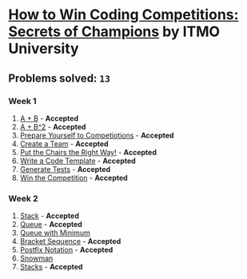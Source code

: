 # [How to Win Coding Competitions: Secrets of Champions](https://www.edx.org/course/how-win-coding-competitions-secrets-itmox-i2cpx-0) by ITMO University

## Problems solved: `13`

### Week 1
1. [A + B](https://github.com/k0syan/edX/tree/master/ITMOx%20-%20How%20to%20Win%20Coding%20Competitions/Week%201/A%2BB) - **Accepted**
2. [A + B^2](https://github.com/k0syan/edX/tree/master/ITMOx%20-%20How%20to%20Win%20Coding%20Competitions/Week%201/A%2BB2) - **Accepted**
3. [Prepare Yourself to Competiotions](https://github.com/k0syan/edX/blob/master/ITMOx%20-%20How%20to%20Win%20Coding%20Competitions/Week%201/prepare_yourself_to_competitions.cpp) - **Accepted**
4. [Create a Team](https://github.com/k0syan/edX/blob/master/ITMOx%20-%20How%20to%20Win%20Coding%20Competitions/Week%201/create_a_team.cpp) - **Accepted**
5. [Put the Chairs the Right Way!](https://github.com/k0syan/edX/blob/master/ITMOx%20-%20How%20to%20Win%20Coding%20Competitions/Week%201/put_the_chairs_the_right_way.cpp) - **Accepted**
6. [Write a Code Template](https://github.com/k0syan/edX/blob/master/ITMOx%20-%20How%20to%20Win%20Coding%20Competitions/Week%201/write_a_code_template.cpp) - **Accepted**
7. [Generate Tests](https://github.com/k0syan/edX/blob/master/ITMOx%20-%20How%20to%20Win%20Coding%20Competitions/Week%201/generate_tests.cpp) - **Accepted**
8. [Win the Competition](https://github.com/k0syan/edX/blob/master/ITMOx%20-%20How%20to%20Win%20Coding%20Competitions/Week%201/win_the_competition.cpp) - **Accepted**

### Week 2
1. [Stack](https://github.com/k0syan/edX/tree/master/ITMOx%20-%20How%20to%20Win%20Coding%20Competitions/Week%202/Stack) - **Accepted**
2. [Queue](https://github.com/k0syan/edX/tree/master/ITMOx%20-%20How%20to%20Win%20Coding%20Competitions/Week%202/Queue) - **Accepted**
3. [Queue with Minimum]()
4. [Bracket Sequence](https://github.com/k0syan/edX/tree/master/ITMOx%20-%20How%20to%20Win%20Coding%20Competitions/Week%202/Bracket%20Sequence) - **Accepted**
5. [Postfix Notation](https://github.com/k0syan/edX/tree/master/ITMOx%20-%20How%20to%20Win%20Coding%20Competitions/Week%202/Postfix%20Notation) - **Accepted**
6. [Snowman]()
7. [Stacks](https://github.com/k0syan/edX/tree/master/ITMOx%20-%20How%20to%20Win%20Coding%20Competitions/Week%202/Stacks) - **Accepted**
